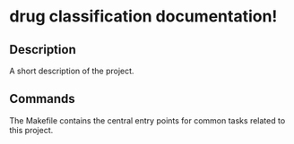 # drug classification documentation!

## Description

A short description of the project.

## Commands

The Makefile contains the central entry points for common tasks related to this project.

